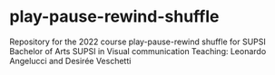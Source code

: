 # play-pause-rewind-shuffle
Repository for the 2022 course play-pause-rewind shuffle for SUPSI Bachelor of Arts SUPSI in Visual communication
Teaching: Leonardo Angelucci and Desirée Veschetti
